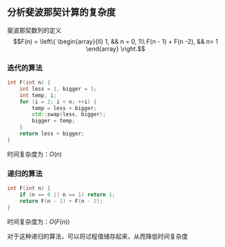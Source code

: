 
## 分析斐波那契计算的复杂度
斐波那契数列的定义
$$F(n) =
\left\{
\begin{array}{ll}
1, && n = 0, 1\\
F(n - 1) + F(n -2), && n> 1
\end{array}
\right.$$


### 迭代的算法
```cpp
int F(int n) {
    int less = 1, bigger = 1;
    int temp, i;
    for (i = 2; i < n; ++i) {
        temp = less + bigger;
        std::swap(less, bigger);
        bigger = temp;
    }
    return less + bigger;
}
```
时间复杂度为：$O(n)$ 


### 递归的算法
```cpp
int F(int n) {
	if (n == 0 || n == 1) return 1;
    return F(n - 1) + F(n - 2);
}
```
时间复杂度为：$O(F(n))$ 

对于这种递归的算法，可以将过程值储存起来，从而降低时间复杂度

